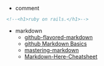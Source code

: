 * comment
```html
<!--<h1>ruby on rails.</h1>-->
```

* markdown
    * [github-flavored-markdown](https://help.github.com/articles/github-flavored-markdown)
    * [github Markdown Basics](https://help.github.com/articles/markdown-basics)
    * [mastering-markdown](https://guides.github.com/overviews/mastering-markdown/)
    * [Markdown-Here-Cheatsheet](https://github.com/adam-p/markdown-here/wiki/Markdown-Here-Cheatsheet)


